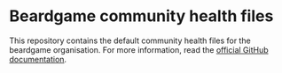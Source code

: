 # Beardgame community health files
This repository contains the default community health files for the beardgame organisation. For more information, read the [official GitHub documentation](https://help.github.com/en/github/building-a-strong-community/creating-a-default-community-health-file).
